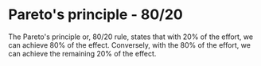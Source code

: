 # Pareto's principle - 80/20

The Pareto's principle or, 80/20 rule, states that with 20% of the effort, we can achieve 80% of the effect. Conversely, with the 80% of the effort, we can achieve the remaining 20% of the effect.
